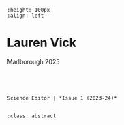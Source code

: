 ```{image} laurenVick.jpeg
:height: 100px
:align: left
```

# Lauren Vick

Marlborough 2025

``` {margin}



```

```{margin} Positions

Science Editor | *Issue 1 (2023-24)*


```

```{admonition} Articles
:class: abstract


```